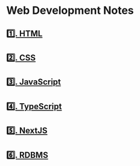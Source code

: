 # Web Development Notes 

## [1️⃣. HTML](html/README.md)

## [2️⃣. CSS](css/README.md)

## [3️⃣. JavaScript](js/README.md)

## [4️⃣. TypeScript](ts/README.md)

## [5️⃣. NextJS](nextjs/README.md)

## [6️⃣. RDBMS](rdbms/README.md)